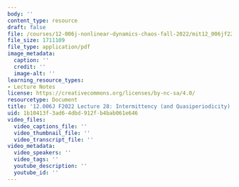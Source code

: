 ```yaml
---
body: ''
content_type: resource
draft: false
file: /courses/12-006j-nonlinear-dynamics-chaos-fall-2022/mit12_006jf22_lec28.pdf
file_size: 1711109
file_type: application/pdf
image_metadata:
  caption: ''
  credit: ''
  image-alt: ''
learning_resource_types:
- Lecture Notes
license: https://creativecommons.org/licenses/by-nc-sa/4.0/
resourcetype: Document
title: '12.006J F2022 Lecture 28: Intermittency (and Quasiperiodicity)'
uid: 1b10413f-3ad6-4dbd-912f-b4bab061e646
video_files:
  video_captions_file: ''
  video_thumbnail_file: ''
  video_transcript_file: ''
video_metadata:
  video_speakers: ''
  video_tags: ''
  youtube_description: ''
  youtube_id: ''
---
```

